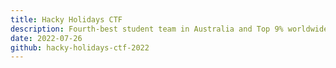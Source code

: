 ```yaml
---
title: Hacky Holidays CTF
description: Fourth-best student team in Australia and Top 9% worldwide among 1,000 active participants in Deloitte's Hacky Holidays Capture the Flag competition. Wrote a few write-ups.
date: 2022-07-26
github: hacky-holidays-ctf-2022
---
```

